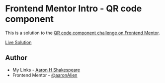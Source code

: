 # Frontend Mentor Intro - QR code component

This is a solution to the [QR code component challenge on Frontend Mentor](https://www.frontendmentor.io/challenges/qr-code-component-iux_sIO_H).


[Live Solution]()


## Author

- My Links - [Aaron H Shakespeare](https://aaronhshakespeare.vercel.app/)
- Frontend Mentor - [@aaronAlien](https://www.frontendmentor.io/profile/aaronAlien)
